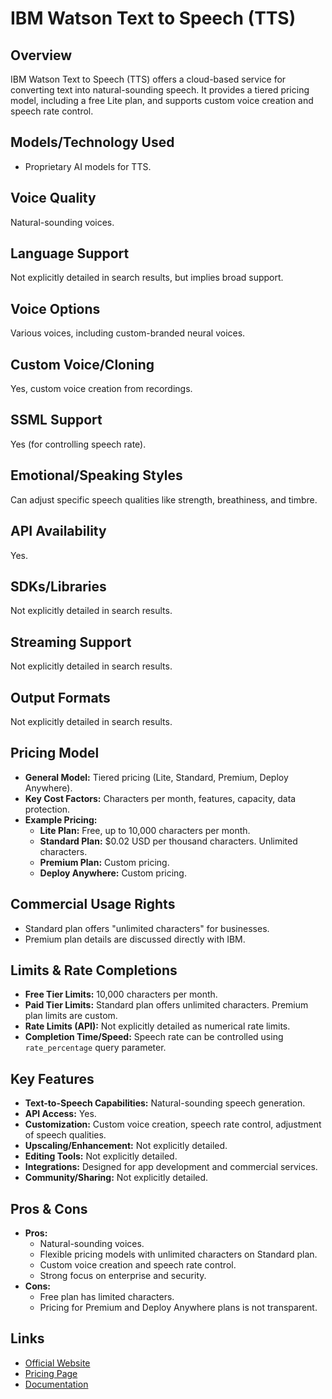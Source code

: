 # IBM Watson Text to Speech (TTS)

## Overview
IBM Watson Text to Speech (TTS) offers a cloud-based service for converting text into natural-sounding speech. It provides a tiered pricing model, including a free Lite plan, and supports custom voice creation and speech rate control.

## Models/Technology Used
*   Proprietary AI models for TTS.

## Voice Quality
Natural-sounding voices.

## Language Support
Not explicitly detailed in search results, but implies broad support.

## Voice Options
Various voices, including custom-branded neural voices.

## Custom Voice/Cloning
Yes, custom voice creation from recordings.

## SSML Support
Yes (for controlling speech rate).

## Emotional/Speaking Styles
Can adjust specific speech qualities like strength, breathiness, and timbre.

## API Availability
Yes.

## SDKs/Libraries
Not explicitly detailed in search results.

## Streaming Support
Not explicitly detailed in search results.

## Output Formats
Not explicitly detailed in search results.

## Pricing Model
*   **General Model:** Tiered pricing (Lite, Standard, Premium, Deploy Anywhere).
*   **Key Cost Factors:** Characters per month, features, capacity, data protection.
*   **Example Pricing:**
    *   **Lite Plan:** Free, up to 10,000 characters per month.
    *   **Standard Plan:** $0.02 USD per thousand characters. Unlimited characters.
    *   **Premium Plan:** Custom pricing.
    *   **Deploy Anywhere:** Custom pricing.

## Commercial Usage Rights
*   Standard plan offers "unlimited characters" for businesses.
*   Premium plan details are discussed directly with IBM.

## Limits & Rate Completions
*   **Free Tier Limits:** 10,000 characters per month.
*   **Paid Tier Limits:** Standard plan offers unlimited characters. Premium plan limits are custom.
*   **Rate Limits (API):** Not explicitly detailed as numerical rate limits.
*   **Completion Time/Speed:** Speech rate can be controlled using `rate_percentage` query parameter.

## Key Features
*   **Text-to-Speech Capabilities:** Natural-sounding speech generation.
*   **API Access:** Yes.
*   **Customization:** Custom voice creation, speech rate control, adjustment of speech qualities.
*   **Upscaling/Enhancement:** Not explicitly detailed.
*   **Editing Tools:** Not explicitly detailed.
*   **Integrations:** Designed for app development and commercial services.
*   **Community/Sharing:** Not explicitly detailed.

## Pros & Cons
*   **Pros:**
    *   Natural-sounding voices.
    *   Flexible pricing models with unlimited characters on Standard plan.
    *   Custom voice creation and speech rate control.
    *   Strong focus on enterprise and security.
*   **Cons:**
    *   Free plan has limited characters.
    *   Pricing for Premium and Deploy Anywhere plans is not transparent.

## Links
*   [Official Website](https://www.ibm.com/cloud/watson-text-to-speech)
*   [Pricing Page](https://www.ibm.com/cloud/watson-text-to-speech/pricing)
*   [Documentation](https://cloud.ibm.com/docs/text-to-speech)